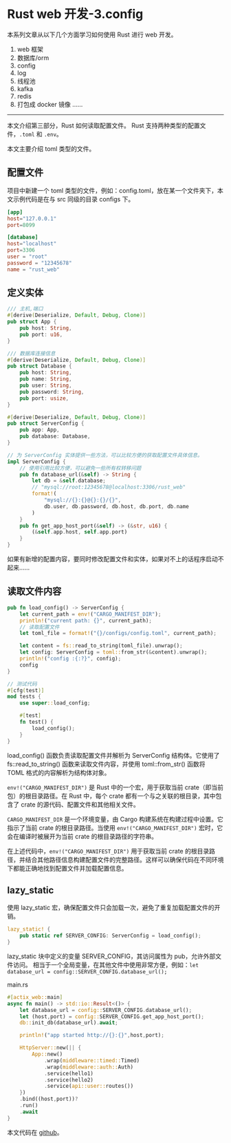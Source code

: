 # Rust web 开发-3.config


本系列文章从以下几个方面学习如何使用 Rust 进行 web 开发。

1. web 框架
2. 数据库/orm
3. config
4. log
5. 线程池
6. kafka
7. redis
8. 打包成 docker 镜像
   ……


---
本文介绍第三部分，Rust 如何读取配置文件。
Rust 支持两种类型的配置文件，`.toml` 和 `.env`。

本文主要介绍 toml 类型的文件。

## 配置文件

项目中新建一个 toml 类型的文件，例如：config.toml，放在某一个文件夹下，本文示例代码是在与 src 同级的目录 configs 下。
```toml
[app]
host="127.0.0.1"
port=8099

[database]
host="localhost"
port=3306
user = "root"
password = "12345678"
name = "rust_web"
```


## 定义实体
```rust
/// 主机,端口
#[derive(Deserialize, Default, Debug, Clone)]
pub struct App {
    pub host: String,
    pub port: u16,
}

/// 数据库连接信息
#[derive(Deserialize, Default, Debug, Clone)]
pub struct Database {
    pub host: String,
    pub name: String,
    pub user: String,
    pub password: String,
    pub port: usize,
}

#[derive(Deserialize, Default, Debug, Clone)]
pub struct ServerConfig {
    pub app: App,
    pub database: Database,
}

// 为 ServerConfig 实体提供一些方法，可以比较方便的获取配置文件具体信息。
impl ServerConfig {
    // 使用引用比较方便，可以避免一些所有权转移问题
    pub fn database_url(&self) -> String {
        let db = &self.database;
        // "mysql://root:12345678@localhost:3306/rust_web"
        format!(
            "mysql://{}:{}@{}:{}/{}",
            db.user, db.password, db.host, db.port, db.name
        )
    }
    pub fn get_app_host_port(&self) -> (&str, u16) {
        (&self.app.host, self.app.port)
    }
}
```

如果有新增的配置内容，要同时修改配置文件和实体，如果对不上的话程序启动不起来……

## 读取文件内容
```rust
pub fn load_config() -> ServerConfig {
    let current_path = env!("CARGO_MANIFEST_DIR");
    println!("current path: {}", current_path);
    // 读取配置文件
    let toml_file = format!("{}/configs/config.toml", current_path);

    let content = fs::read_to_string(toml_file).unwrap();
    let config: ServerConfig = toml::from_str(&content).unwrap();
    println!("config :{:?}", config);
    config
}

// 测试代码
#[cfg(test)]
mod tests {
    use super::load_config;

    #[test]
    fn test() {
        load_config();
    }
}
```

load_config() 函数负责读取配置文件并解析为 ServerConfig 结构体。它使用了 fs::read_to_string() 函数来读取文件内容，并使用 toml::from_str() 函数将 TOML 格式的内容解析为结构体对象。

`env!("CARGO_MANIFEST_DIR")` 是 Rust 中的一个宏，用于获取当前 crate（即当前包）的根目录路径。在 Rust 中，每个 crate 都有一个与之关联的根目录，其中包含了 crate 的源代码、配置文件和其他相关文件。

`CARGO_MANIFEST_DIR` 是一个环境变量，由 Cargo 构建系统在构建过程中设置。它指示了当前 crate 的根目录路径。当使用 `env!("CARGO_MANIFEST_DIR")` 宏时，它会在编译时被展开为当前 crate 的根目录路径的字符串。

在上述代码中，`env!("CARGO_MANIFEST_DIR")` 用于获取当前 crate 的根目录路径，并结合其他路径信息构建配置文件的完整路径。这样可以确保代码在不同环境下都能正确地找到配置文件并加载配置信息。

## lazy_static
使用 lazy_static 宏，确保配置文件只会加载一次，避免了重复加载配置文件的开销。

```rust
lazy_static! {
    pub static ref SERVER_CONFIG: ServerConfig = load_config();
}
```
lazy_static 块中定义的变量 SERVER_CONFIG，其访问属性为 pub，允许外部文件访问。
相当于一个全局变量，在其他文件中使用非常方便，例如：`let database_url = config::SERVER_CONFIG.database_url();`

main.rs
```rust
#[actix_web::main]
async fn main() -> std::io::Result<()> {
    let database_url = config::SERVER_CONFIG.database_url();
    let (host,port) = config::SERVER_CONFIG.get_app_host_port();
    db::init_db(database_url).await;

    println!("app started http://{}:{}",host,port);

    HttpServer::new(|| {
        App::new()
            .wrap(middleware::timed::Timed)
            .wrap(middleware::auth::Auth)
            .service(hello1)
            .service(hello2)
            .service(api::user::routes())
    })
    .bind((host,port))?
    .run()
    .await
}
```

本文代码在 [github](https://github.com/hitolz/rust-web/tree/config)。











